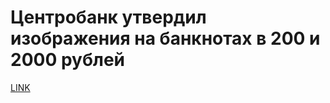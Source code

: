 # Центробанк утвердил изображения на банкнотах в 200 и 2000 рублей



[LINK](https://varlamov.ru/2214231.html)
